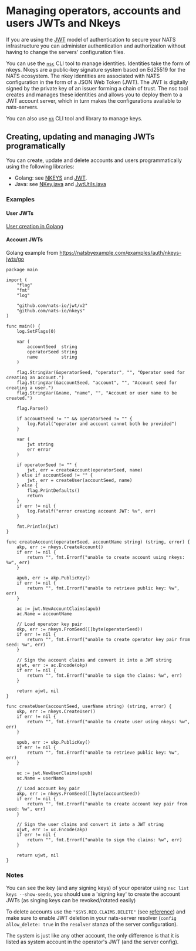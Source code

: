 # Managing operators, accounts and users JWTs and Nkeys

If you are using the [JWT](/running-a-nats-service/configuration/securing_nats/jwt/README.md) model of authentication to secure your NATS infrastructure you can administer authentication and authorization without having to change the servers' configuration files.

You can use the [`nsc`](/using-nats/nats-tools/nsc/README.md) CLI tool to manage identities. Identities take the form of nkeys. Nkeys are a public-key signature system based on Ed25519 for the NATS ecosystem.
The nkey identities are associated with NATS configuration in the form of a JSON Web Token (JWT). The JWT is digitally signed by the private key of an issuer forming a chain of trust. The nsc tool creates and manages these identities and allows you to deploy them to a JWT account server, which in turn makes the configurations available to nats-servers.

You can also use [`nk`](https://github.com/nats-io/nkeys#readme) CLI tool and library to manage keys.

## Creating, updating and managing JWTs programatically

You can create, update and delete accounts and users programmatically using the following libraries:

* Golang: see [NKEYS](https://github.com/nats-io/nkeys) and [JWT](https://github.com/nats-io/jwt/tree/main/v2).
* Java: see [NKey.java](https://github.com/nats-io/nats.java/blob/main/src/main/java/io/nats/client/NKey.java) and [JwtUtils.java](https://github.com/nats-io/nats.java/blob/main/src/main/java/io/nats/client/support/JwtUtils.java)

### Examples

#### User JWTs

[User creation in Golang](/running-a-nats-service/nats_admin/security/jwt#automated-sign-up-services-jwt-and-nkey-libraries)

#### Account JWTs

Golang example from https://natsbyexample.com/examples/auth/nkeys-jwts/go

```
package main

import (
	"flag"
	"fmt"
	"log"

	"github.com/nats-io/jwt/v2"
	"github.com/nats-io/nkeys"
)

func main() {
	log.SetFlags(0)

	var (
		accountSeed  string
		operatorSeed string
		name         string
	)

	flag.StringVar(&operatorSeed, "operator", "", "Operator seed for creating an account.")
	flag.StringVar(&accountSeed, "account", "", "Account seed for creating a user.")
	flag.StringVar(&name, "name", "", "Account or user name to be created.")

	flag.Parse()

	if accountSeed != "" && operatorSeed != "" {
		log.Fatal("operator and account cannot both be provided")
	}

	var (
		jwt string
		err error
	)

	if operatorSeed != "" {
		jwt, err = createAccount(operatorSeed, name)
	} else if accountSeed != "" {
		jwt, err = createUser(accountSeed, name)
	} else {
		flag.PrintDefaults()
		return
	}
	if err != nil {
		log.Fatalf("error creating account JWT: %v", err)
	}

	fmt.Println(jwt)
}

func createAccount(operatorSeed, accountName string) (string, error) {
	akp, err := nkeys.CreateAccount()
	if err != nil {
		return "", fmt.Errorf("unable to create account using nkeys: %w", err)
	}

	apub, err := akp.PublicKey()
	if err != nil {
		return "", fmt.Errorf("unable to retrieve public key: %w", err)
	}

	ac := jwt.NewAccountClaims(apub)
	ac.Name = accountName

	// Load operator key pair
	okp, err := nkeys.FromSeed([]byte(operatorSeed))
	if err != nil {
		return "", fmt.Errorf("unable to create operator key pair from seed: %w", err)
	}

	// Sign the account claims and convert it into a JWT string
	ajwt, err := ac.Encode(okp)
	if err != nil {
		return "", fmt.Errorf("unable to sign the claims: %w", err)
	}

	return ajwt, nil
}

func createUser(accountSeed, userName string) (string, error) {
	ukp, err := nkeys.CreateUser()
	if err != nil {
		return "", fmt.Errorf("unable to create user using nkeys: %w", err)
	}

	upub, err := ukp.PublicKey()
	if err != nil {
		return "", fmt.Errorf("unable to retrieve public key: %w", err)
	}

	uc := jwt.NewUserClaims(upub)
	uc.Name = userName

	// Load account key pair
	akp, err := nkeys.FromSeed([]byte(accountSeed))
	if err != nil {
		return "", fmt.Errorf("unable to create account key pair from seed: %w", err)
	}

	// Sign the user claims and convert it into a JWT string
	ujwt, err := uc.Encode(akp)
	if err != nil {
		return "", fmt.Errorf("unable to sign the claims: %w", err)
	}

	return ujwt, nil
}
```

### Notes

You can see the key (and any signing keys) of your operator using `nsc list keys --show-seeds`, you should use a 'signing key' to create the account JWTs (as singing keys can be revoked/rotated easily)

To delete accounts use the `"$SYS.REQ.CLAIMS.DELETE"` (see [reference](/running-a-nats-service/nats_admin/security/jwt#subjects-available-when-using-nats-based-resolver)) and make sure to enable JWT deletion in your nats-server resolver (`config allow_delete: true` in the `resolver` stanza of the server configuration).

The system is just like any other account, the only difference is that it is listed as system account in the operator's JWT (and the server config).